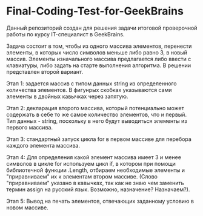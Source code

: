 # Final-Coding-Test-for-GeekBrains
Данный репозиторий создан для решения задачи итоговой проверочной работы по курсу IT-специалист в GeekBrains.

Задача состоит в том, чтобы из одного массива элементов, перенести элементы, в которых число символов меньше либо равно 3, в новый массив.
Элементы изначального массива предлагается либо ввести с клавиатуры, либо задать на старте выполнения алгоритма. В решении представлен второй вариант.

Этап 1: задается массив с типом данных string из определенного количества элементов. В фигунрых скобках указываются сами элементы в двойных кавычках через запятую.

Этап 2: декларация второго массива, который потенциально может содержать в себе то же самое количество элементов, что и первый. Тип данных - string, поскольку в него будут выводиться элементы из первого массива.

Этап 3: стандартный запуск цикла for в первом массиве для перебора каждого элемента массива.

Этап 4: Для определения какой элемент массива имеет 3 и менее символов в цикле for используем цикл if,  в котором при помощи библиотечной функции .Length, отбираем необходимые элементы и "приравниваем" их к элементам втором массиве. (Слово "приравниваем" указано в кавычках, так как не знаю чем заменить термин assign на русский язык. Возможно, назначение? Назначаем?).

Этап 5: Вывод на печать элементов, отвечающих заданному условию в новом массиве.
